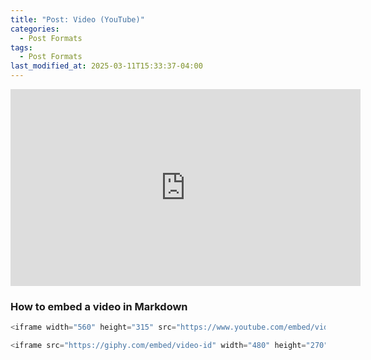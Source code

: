 ```yaml
---
title: "Post: Video (YouTube)"
categories:
  - Post Formats
tags:
  - Post Formats
last_modified_at: 2025-03-11T15:33:37-04:00
---
```


<iframe width="560" height="315" src="https://www.youtube.com/embed/TDGHzgKWAeU" frameborder="0" allow="accelerometer; autoplay; clipboard-write; encrypted-media; gyroscope; picture-in-picture" allowfullscreen></iframe>

### How to embed a video in Markdown

```c
<iframe width="560" height="315" src="https://www.youtube.com/embed/video-id" frameborder="0" allow="accelerometer; autoplay; clipboard-write; encrypted-media; gyroscope; picture-in-picture" allowfullscreen></iframe>
```

```c
<iframe src="https://giphy.com/embed/video-id" width="480" height="270" frameBorder="0" class="giphy-embed" allowFullScreen></iframe>
```
